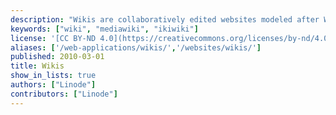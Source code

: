 ```yaml
---
description: "Wikis are collaboratively edited websites modeled after Ward Cunningham's [WikiWikiWeb](http://www.c2.com/cgi-bin/wiki?WikiWikiWeb), also known as the [c2 wiki](http://c2.com/cgi/wiki). By design, the 'wiki concept' destabilizes the relationship between 'reader' and 'editor' around which conventional media and websites revolve. These guides will help you set up a wiki site to allow your community to maintain interlinked web pages."
keywords: ["wiki", "mediawiki", "ikiwiki"]
license: '[CC BY-ND 4.0](https://creativecommons.org/licenses/by-nd/4.0)'
aliases: ['/web-applications/wikis/','/websites/wikis/']
published: 2010-03-01
title: Wikis
show_in_lists: true
authors: ["Linode"]
contributors: ["Linode"]
---
```




